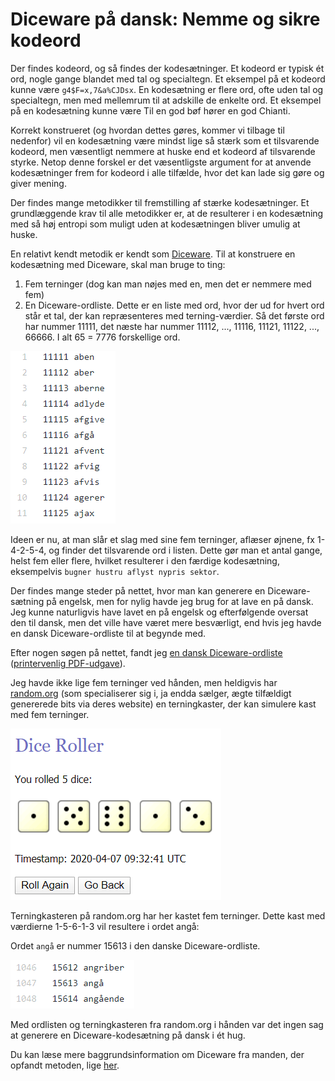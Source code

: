 <!--
	date: 2019-09-22
	excerpt: Diceware: Nem metode til stærke kodesætninger med terninger og ordliste. Artiklen viser brug med dansk ordliste og online terningkast. Huskes lettere end kodeord.

-->

# Diceware på dansk: Nemme og sikre kodeord

Der findes kodeord, og så findes der kodesætninger. Et kodeord er typisk ét ord, nogle gange blandet med tal og specialtegn. Et eksempel på et kodeord kunne være `g4$F=x,7&a%CJDsx`. En kodesætning er flere ord, ofte uden tal og specialtegn, men med mellemrum til at adskille de enkelte ord. Et eksempel på en kodesætning kunne være Til en god bøf hører en god Chianti.

Korrekt konstrueret (og hvordan dettes gøres, kommer vi tilbage til nedenfor) vil en kodesætning være mindst lige så stærk som et tilsvarende kodeord, men væsentligt nemmere at huske end et kodeord af tilsvarende styrke. Netop denne forskel er det væsentligste argument for at anvende kodesætninger frem for kodeord i alle tilfælde, hvor det kan lade sig gøre og giver mening.

Der findes mange metodikker til fremstilling af stærke kodesætninger. Et grundlæggende krav til alle metodikker er, at de resulterer i en kodesætning med så høj entropi som muligt uden at kodesætningen bliver umulig at huske.

En relativt kendt metodik er kendt som [Diceware](http://world.std.com/~reinhold/diceware.html). Til at konstruere en kodesætning med Diceware, skal man bruge to ting:

  1. Fem terninger (dog kan man nøjes med en, men det er nemmere med fem)
  2. En Diceware-ordliste. Dette er en liste med ord, hvor der ud for hvert ord står et tal, der kan repræsenteres med terning-værdier. Så det første ord har nummer 11111, det næste har nummer 11112, ..., 11116, 11121, 11122, ..., 66666. I alt 65 = 7776 forskellige ord.

![Et udsnit af en Diceware-ordliste med danske ord.](img/diceware-udsnit.png)

Ideen er nu, at man slår et slag med sine fem terninger, aflæser øjnene, fx 1-4-2-5-4, og finder det tilsvarende ord i listen. Dette gør man et antal gange, helst fem eller flere, hvilket resulterer i den færdige kodesætning, eksempelvis `bugner hustru aflyst nypris sektor`.

Der findes mange steder på nettet, hvor man kan generere en Diceware-sætning på engelsk, men for nylig havde jeg brug for at lave en på dansk. Jeg kunne naturligvis have lavet en på engelsk og efterfølgende oversat den til dansk, men det ville have været mere besværligt, end hvis jeg havde en dansk Diceware-ordliste til at begynde med.

Efter nogen søgen på nettet, fandt jeg [en dansk Diceware-ordliste](https://github.com/aslak/dansk-diceware) ([printervenlig PDF-udgave](https://github.com/aslak/dansk-diceware/blob/master/dansk-diceware-a4-print.pdf)).

Jeg havde ikke lige fem terninger ved hånden, men heldigvis har [random.org](https://random.org) (som specialiserer sig i, ja endda sælger, ægte tilfældigt genererede bits via deres website) en terningkaster, der kan simulere kast med fem terninger.

![Terningkasteren på random.org har her kastet fem terninger.](img/diceware-random-org.png)

Terningkasteren på random.org har her kastet fem terninger. Dette kast med værdierne 1-5-6-1-3 vil resultere i ordet angå:

Ordet `angå` er nummer 15613 i den danske Diceware-ordliste.

![Random.org viser tre ord.](img/diceware-tre-ord.png)

Med ordlisten og terningkasteren fra random.org i hånden var det ingen sag at generere en Diceware-kodesætning på dansk i ét hug.

Du kan læse mere baggrundsinformation om Diceware fra manden, der opfandt metoden, lige [her](http://world.std.com/~reinhold/diceware.html).

